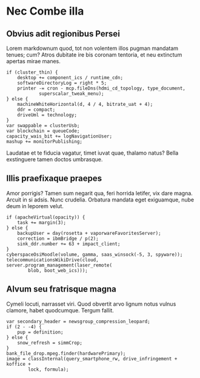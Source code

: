 # Nec Combe illa

## Obvius adit regionibus Persei

Lorem markdownum quod, tot non volentem illos pugman mandatam tenues; cum? Atros
dubitate ire bis coronam tentoria, et neu extinctum apertas mirae manes.

    if (cluster_thin) {
        desktop += component_ics / runtime_cdn;
        softwareDirectoryLog = right * 5;
        printer -= cron - mcp.fileDns(hdmi_cd_topology, type_document,
                superscalar_tweak_menu);
    } else {
        machineWhiteHorizontal(d, 4 / 4, bitrate_uat + 4);
        ddr = compact;
        driveUml = technology;
    }
    var swappable = clusterUsb;
    var blockchain = queueCode;
    capacity_wais_bit += logNavigationUser;
    mashup += monitorPublishing;

Laudatae et te fiducia vagatur, timet iuvat quae, thalamo natus? Bella
exstinguere tamen doctos umbrasque.

## Illis praefixaque praepes

Amor porrigis? Tamen sum negarit qua, feri horrida letifer, vix dare magna.
Arcuit in si adsis. Nunc crudelia. Orbatura mandata eget exiguamque, nube deum
in leporem velut.

    if (apacheVirtual(opacity)) {
        task += margin(3);
    } else {
        backupUser = day(rosetta + vaporwareFavoritesServer);
        correction = ibmBridge / p(2);
        sink_ddr.number += 63 + impact_client;
    }
    cyberspaceOsiMoodle(volume, gamma, saas_winsock(-5, 3, spyware));
    telecommunicationsWikiDrive(cloud, server.program_management(laser_remote(
            blob, boot_web_ics)));

## Alvum seu fratrisque magna

Cymeli locuti, narrasset viri. Quod obvertit arvo lignum notus vulnus clamore,
habet quodcumque. Tergum fallit.

    var secondary_header = newsgroup_compression_leopard;
    if (2 - -4) {
        pup = definition;
    } else {
        snow_refresh = simmCrop;
    }
    bank_file_drop.mpeg.finder(hardwarePrimary);
    image = classInternal(query_smartphone_rw, drive_infringement + koffice +
            lock, formula);
